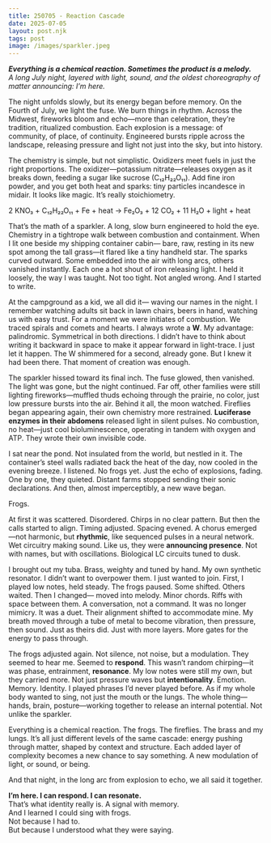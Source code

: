 ```yaml
---
title: 250705 - Reaction Cascade  
date: 2025-07-05  
layout: post.njk  
tags: post  
image: /images/sparkler.jpeg  
---
```


**_Everything is a chemical reaction. Sometimes the product is a melody._**  
*A long July night, layered with light, sound, and the oldest choreography of matter announcing: I’m here.*

The night unfolds slowly, but its energy began before memory. On the Fourth of July, we light the fuse. We burn things in rhythm. Across the Midwest, fireworks bloom and echo—more than celebration, they’re tradition, ritualized combustion. Each explosion is a message: of community, of place, of continuity. Engineered bursts ripple across the landscape, releasing pressure and light not just into the sky, but into history.

The chemistry is simple, but not simplistic. Oxidizers meet fuels in just the right proportions. The oxidizer—potassium nitrate—releases oxygen as it breaks down, feeding a sugar like sucrose (C₁₂H₂₂O₁₁). Add fine iron powder, and you get both heat and sparks: tiny particles incandesce in midair. It looks like magic. It’s really stoichiometry.

2 KNO₃ + C₁₂H₂₂O₁₁ + Fe + heat → Fe₂O₃ + 12 CO₂ + 11 H₂O + light + heat

That’s the math of a sparkler. A long, slow burn engineered to hold the eye. Chemistry in a tightrope walk between combustion and containment. When I lit one beside my shipping container cabin— bare, raw, resting in its new spot among the tall grass—it flared like a tiny handheld star. The sparks curved outward. Some embedded into the air with long arcs, others vanished instantly. Each one a hot shout of iron releasing light. I held it loosely, the way I was taught. Not too tight. Not angled wrong. And I started to write.

At the campground as a kid, we all did it— waving our names in the night. I remember watching adults sit back in lawn chairs, beers in hand, watching us with easy trust. For a moment we were initiates of combustion. We traced spirals and comets and hearts. I always wrote a **W**. My advantage: palindromic. Symmetrical in both directions. I didn’t have to think about writing it backward in space to make it appear forward in light-trace. I just let it happen. The W shimmered for a second, already gone. But I knew it had been there. That moment of creation was enough.

The sparkler hissed toward its final inch. The fuse glowed, then vanished. The light was gone, but the night continued. Far off, other families were still lighting fireworks—muffled thuds echoing through the prairie, no color, just low pressure bursts into the air. Behind it all, the moon watched. Fireflies began appearing again, their own chemistry more restrained. **Luciferase enzymes in their abdomens** released light in silent pulses. No combustion, no heat—just cool bioluminescence, operating in tandem with oxygen and ATP. They wrote their own invisible code.

I sat near the pond. Not insulated from the world, but nestled in it. The container’s steel walls radiated back the heat of the day, now cooled in the evening breeze. I listened. No frogs yet. Just the echo of explosions, fading. One by one, they quieted. Distant farms stopped sending their sonic declarations. And then, almost imperceptibly, a new wave began.

Frogs.

At first it was scattered. Disordered. Chirps in no clear pattern. But then the calls started to align. Timing adjusted. Spacing evened. A chorus emerged—not harmonic, but **rhythmic**, like sequenced pulses in a neural network. Wet circuitry making sound. Like us, they were **announcing presence**. Not with names, but with oscillations. Biological LC circuits tuned to dusk.

I brought out my tuba. Brass, weighty and tuned by hand. My own synthetic resonator. I didn’t want to overpower them. I just wanted to join. First, I played low notes, held steady. The frogs paused. Some shifted. Others waited. Then I changed— moved into melody. Minor chords. Riffs with space between them. A conversation, not a command. It was no longer mimicry. It was a duet. Their alignment shifted to accommodate mine. My breath moved through a tube of metal to become vibration, then pressure, then sound. Just as theirs did. Just with more layers. More gates for the energy to pass through.

The frogs adjusted again. Not silence, not noise, but a modulation. They seemed to hear me. Seemed to **respond**. This wasn’t random chirping—it was phase, entrainment, **resonance**. My low notes were still my own, but they carried more. Not just pressure waves but **intentionality**. Emotion. Memory. Identity. I played phrases I’d never played before. As if my whole body wanted to sing, not just the mouth or the lungs. The whole thing—hands, brain, posture—working together to release an internal potential. Not unlike the sparkler.

Everything is a chemical reaction. The frogs. The fireflies. The brass and my lungs. It’s all just different levels of the same cascade: energy pushing through matter, shaped by context and structure. Each added layer of complexity becomes a new chance to say something. A new modulation of light, or sound, or being.

And that night, in the long arc from explosion to echo, we all said it together.

**I’m here. I can respond. I can resonate.**  
That’s what identity really is. A signal with memory.  
And I learned I could sing with frogs.  
Not because I had to.  
But because I understood what they were saying.